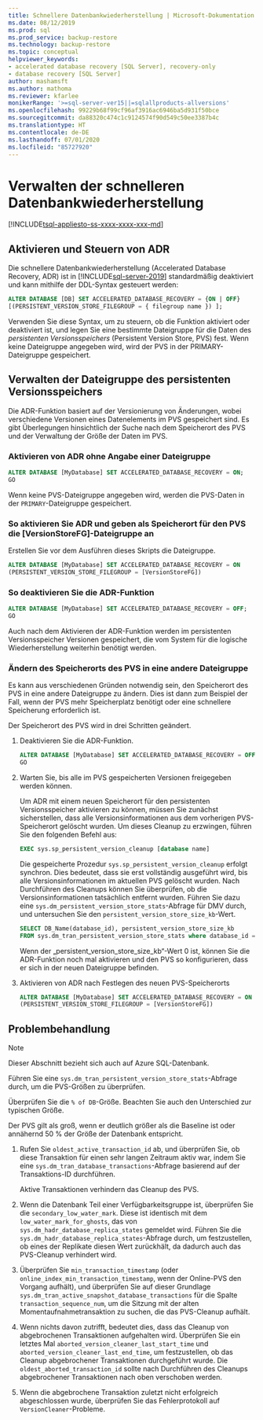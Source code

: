 ```yaml
---
title: Schnellere Datenbankwiederherstellung | Microsoft-Dokumentation
ms.date: 08/12/2019
ms.prod: sql
ms.prod_service: backup-restore
ms.technology: backup-restore
ms.topic: conceptual
helpviewer_keywords:
- accelerated database recovery [SQL Server], recovery-only
- database recovery [SQL Server]
author: mashamsft
ms.author: mathoma
ms.reviewer: kfarlee
monikerRange: '>=sql-server-ver15||=sqlallproducts-allversions'
ms.openlocfilehash: 99229b68f99cf96af3916ac6946ba5d931f50bce
ms.sourcegitcommit: da88320c474c1c9124574f90d549c50ee3387b4c
ms.translationtype: HT
ms.contentlocale: de-DE
ms.lasthandoff: 07/01/2020
ms.locfileid: "85727920"
---
```

# <a name="manage-accelerated-database-recovery"></a>Verwalten der schnelleren Datenbankwiederherstellung

[!INCLUDE[tsql-appliesto-ss-xxxx-xxxx-xxx-md](../includes/applies-to-version/sqlserver.md)]

## <a name="enabling-and-controlling-adr"></a>Aktivieren und Steuern von ADR

Die schnellere Datenbankwiederherstellung (Accelerated Database Recovery, ADR) ist in [!INCLUDE[sql-server-2019](../includes/sssqlv15-md.md)] standardmäßig deaktiviert und kann mithilfe der DDL-Syntax gesteuert werden:
```sql
ALTER DATABASE [DB] SET ACCELERATED_DATABASE_RECOVERY = {ON | OFF}
[(PERSISTENT_VERSION_STORE_FILEGROUP = { filegroup name }) ];

```

Verwenden Sie diese Syntax, um zu steuern, ob die Funktion aktiviert oder deaktiviert ist, und legen Sie eine bestimmte Dateigruppe für die Daten des *persistenten Versionsspeichers* (Persistent Version Store, PVS) fest. Wenn keine Dateigruppe angegeben wird, wird der PVS in der PRIMARY-Dateigruppe gespeichert.

## <a name="managing-the-persistent-version-store-filegroup"></a>Verwalten der Dateigruppe des persistenten Versionsspeichers
Die ADR-Funktion basiert auf der Versionierung von Änderungen, wobei verschiedene Versionen eines Datenelements im PVS gespeichert sind.
Es gibt Überlegungen hinsichtlich der Suche nach dem Speicherort des PVS und der Verwaltung der Größe der Daten im PVS.

### <a name="to-enable-adr-without-specifying-a-filegroup"></a>Aktivieren von ADR ohne Angabe einer Dateigruppe

```sql
ALTER DATABASE [MyDatabase] SET ACCELERATED_DATABASE_RECOVERY = ON;
GO
```

Wenn keine PVS-Dateigruppe angegeben wird, werden die PVS-Daten in der `PRIMARY`-Dateigruppe gespeichert.

### <a name="to-enable-adr-and-specify-that-the-pvs-should-be-stored-in-the-versionstorefg-filegroup"></a>So aktivieren Sie ADR und geben als Speicherort für den PVS die [VersionStoreFG]-Dateigruppe an

Erstellen Sie vor dem Ausführen dieses Skripts die Dateigruppe.

```sql
ALTER DATABASE [MyDatabase] SET ACCELERATED_DATABASE_RECOVERY = ON
(PERSISTENT_VERSION_STORE_FILEGROUP = [VersionStoreFG])
```

### <a name="to-disable-the-adr-feature"></a>So deaktivieren Sie die ADR-Funktion

```sql
ALTER DATABASE [MyDatabase] SET ACCELERATED_DATABASE_RECOVERY = OFF;
GO
```

Auch nach dem Aktivieren der ADR-Funktion werden im persistenten Versionsspeicher Versionen gespeichert, die vom System für die logische Wiederherstellung weiterhin benötigt werden.

### <a name="change-the-location-of-the-pvs-to-a-different-filegroup"></a>Ändern des Speicherorts des PVS in eine andere Dateigruppe

Es kann aus verschiedenen Gründen notwendig sein, den Speicherort des PVS in eine andere Dateigruppe zu ändern. Dies ist dann zum Beispiel der Fall, wenn der PVS mehr Speicherplatz benötigt oder eine schnellere Speicherung erforderlich ist.

Der Speicherort des PVS wird in drei Schritten geändert.

1. Deaktivieren Sie die ADR-Funktion.

   ```sql
   ALTER DATABASE [MyDatabase] SET ACCELERATED_DATABASE_RECOVERY = OFF;
   GO
   ```

2. Warten Sie, bis alle im PVS gespeicherten Versionen freigegeben werden können.

   Um ADR mit einem neuen Speicherort für den persistenten Versionsspeicher aktivieren zu können, müssen Sie zunächst sicherstellen, dass alle Versionsinformationen aus dem vorherigen PVS-Speicherort gelöscht wurden. Um dieses Cleanup zu erzwingen, führen Sie den folgenden Befehl aus:

   ```sql
   EXEC sys.sp_persistent_version_cleanup [database name]
   ```

   Die gespeicherte Prozedur `sys.sp_persistent_version_cleanup` erfolgt synchron. Dies bedeutet, dass sie erst vollständig ausgeführt wird, bis alle Versionsinformationen im aktuellen PVS gelöscht wurden.  Nach Durchführen des Cleanups können Sie überprüfen, ob die Versionsinformationen tatsächlich entfernt wurden. Führen Sie dazu eine `sys.dm_persistent_version_store_stats`-Abfrage für DMV durch, und untersuchen Sie den `persistent_version_store_size_kb`-Wert.

   ```sql
   SELECT DB_Name(database_id), persistent_version_store_size_kb 
   FROM sys.dm_tran_persistent_version_store_stats where database_id = [MyDatabaseID]
   ```

   Wenn der „persistent_version_store_size_kb“-Wert 0 ist, können Sie die ADR-Funktion noch mal aktivieren und den PVS so konfigurieren, dass er sich in der neuen Dateigruppe befinden.

1. Aktivieren von ADR nach Festlegen des neuen PVS-Speicherorts

   ```sql
   ALTER DATABASE [MyDatabase] SET ACCELERATED_DATABASE_RECOVERY = ON
   (PERSISTENT_VERSION_STORE_FILEGROUP = [VersionStoreFG])
   ```

## <a name="troubleshooting"></a>Problembehandlung

> [!NOTE]
> Dieser Abschnitt bezieht sich auch auf Azure SQL-Datenbank.

Führen Sie eine `sys.dm_tran_persistent_version_store_stats`-Abfrage durch, um die PVS-Größen zu überprüfen.

Überprüfen Sie die `% of DB`-Größe. Beachten Sie auch den Unterschied zur typischen Größe.

Der PVS gilt als groß, wenn er deutlich größer als die Baseline ist oder annähernd 50 % der Größe der Datenbank entspricht. 

1. Rufen Sie `oldest_active_transaction_id` ab, und überprüfen Sie, ob diese Transaktion für einen sehr langen Zeitraum aktiv war, indem Sie eine `sys.dm_tran_database_transactions`-Abfrage basierend auf der Transaktions-ID durchführen.

   Aktive Transaktionen verhindern das Cleanup des PVS.

1. Wenn die Datenbank Teil einer Verfügbarkeitsgruppe ist, überprüfen Sie die `secondary_low_water_mark`. Diese ist identisch mit dem `low_water_mark_for_ghosts`, das von `sys.dm_hadr_database_replica_states` gemeldet wird. Führen Sie die `sys.dm_hadr_database_replica_states`-Abfrage durch, um festzustellen, ob eines der Replikate diesen Wert zurückhält, da dadurch auch das PVS-Cleanup verhindert wird.
1. Überprüfen Sie `min_transaction_timestamp` (oder `online_index_min_transaction_timestamp`, wenn der Online-PVS den Vorgang aufhält), und überprüfen Sie auf dieser Grundlage `sys.dm_tran_active_snapshot_database_transactions` für die Spalte `transaction_sequence_num`, um die Sitzung mit der alten Momentaufnahmetransaktion zu suchen, die das PVS-Cleanup aufhält.
1. Wenn nichts davon zutrifft, bedeutet dies, dass das Cleanup von abgebrochenen Transaktionen aufgehalten wird. Überprüfen Sie ein letztes Mal `aborted_version_cleaner_last_start_time` und `aborted_version_cleaner_last_end_time`, um festzustellen, ob das Cleanup abgebrochener Transaktionen durchgeführt wurde. Die `oldest_aborted_transaction_id` sollte nach Durchführen des Cleanups abgebrochener Transaktionen nach oben verschoben werden.
1. Wenn die abgebrochene Transaktion zuletzt nicht erfolgreich abgeschlossen wurde, überprüfen Sie das Fehlerprotokoll auf `VersionCleaner`-Probleme.
